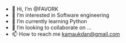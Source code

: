 - 👋 Hi, I’m @FAVORK
- 👀 I’m interested in Software engineering
- 🌱 I’m currently learning Python
- 💞️ I’m looking to collaborate on ...
- 📫 How to reach me kamaukdan@gmail.com

<!---
FAVORK/FAVORK is a ✨ special ✨ repository because its `README.md` (this file) appears on your GitHub profile.
You can click the Preview link to take a look at your changes.
--->
